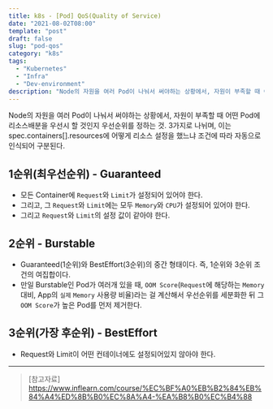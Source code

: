 ```yaml
---
title: k8s - [Pod] QoS(Quality of Service)
date: "2021-08-02T08:00"
template: "post"
draft: false
slug: "pod-qos"
category: "k8s"
tags:
  - "Kubernetes"
  - "Infra"
  - "Dev-environment"
description: "Node의 자원을 여러 Pod이 나눠서 써야하는 상황에서, 자원이 부족할 때 어떤 Pod에 리소스배분을 우선시 할 것인지 우선순위를 정하는 것을 QoS라고 한다. 3가지로 나뉘며, 이는 spec.containers[].resources에 어떻게 리소스 설정을 했느냐 조건에 따라 자동으로 인식되어 구분된다."
---
```


Node의 자원을 여러 Pod이 나눠서 써야하는 상황에서, 자원이 부족할 때 어떤 Pod에 리소스배분을 우선시 할 것인지 우선순위를 정하는 것. 3가지로 나뉘며, 이는 spec.containers[].resources에 어떻게 리소스 설정을 했느냐 조건에 따라 자동으로 인식되어 구분된다.

## 1순위(최우선순위) - Guaranteed
- 모든 Container에 `Request`와 `Limit`가 설정되어 있어야 한다.
- 그리고, 그 `Request`와 `Limit`에는 모두 `Memory`와 `CPU`가 설정되어 있어야 한다.
- 그리고 `Request`와 `Limit`의 설정 값이 같아야 한다.

## 2순위 - Burstable
- Guaranteed(1순위)와 BestEffort(3순위)의 중간 형태이다. 즉, 1순위와 3순위 조건의 여집합이다.
- 만일 Burstable인 Pod가 여러개 있을 때, `OOM Score`(`Request`에 해당하는 `Memory` 대비, App의 `실제` `Memory` 사용량 비율)라는 걸 계산해서 우선순위를 세분화한 뒤 그 `OOM Score`가 높은 Pod를 먼저 제거한다.

## 3순위(가장 후순위) - BestEffort
- Request와 Limit이 어떤 컨테이너에도 설정되어있지 않아야 한다.

---

> [참고자료]  
> https://www.inflearn.com/course/%EC%BF%A0%EB%B2%84%EB%84%A4%ED%8B%B0%EC%8A%A4-%EA%B8%B0%EC%B4%88  
  